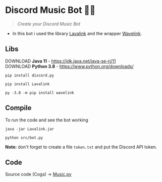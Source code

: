 # Discord Music Bot 🤖🎵 
> <i> Create your Discord Music Bot </i>
- In this bot i used the library <a href="https://github.com/Frederikam/Lavalink">Lavalink</a> and the wrapper <a  href="https://github.com/PythonistaGuild/Wavelink">Wavelink</a>.

## Libs
DOWNLOAD **Java 11** - https://jdk.java.net/java-se-ri/11  
DOWNLOAD **Python 3.8** - https://www.python.org/downloads/
```
pip install discord.py
```

```
pip install Lavalink
```

```
py -3.8 -m pip install wavelink
```

## Compile
To run the code and see the bot working
```
java -jar Lavalink.jar
```
```
python src/bot.py
``` 
**Note:** don't forget to create a file `token.txt` and put the Discord API token.

## Code 
Source code (Cogs) -> <a href="https://github.com/vLeeH/Lavalink-discord/blob/main/src/cogs/Music.py">Music.py</a>

